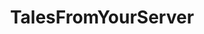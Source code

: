 ---
title: TalesFromYourServer
crosslinks:
- youtubefactsbot
- u_imguralbumbot
- SubredditDrama
- TalesFromTheFrontDesk
- MaliciousCompliance
- TalesFromRetail
- youtubot
- ShitAmericansSay
- TalesFromTheCustomer
- AskReddit
- TalesFromThePizzaGuy
- excgarated
- LosAngeles
- IDontWorkHereLady
- Drama
- worstof
- bartenders
- StoriesAboutKevin
- tax
- justiceporn
---